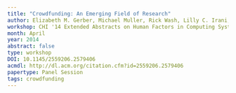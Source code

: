 ```yaml
---
title: "Crowdfunding: An Emerging Field of Research"
author: Elizabeth M. Gerber, Michael Muller, Rick Wash, Lilly C. Irani, Amanda Williams, and Elizabeth F. Churchill
workshop: CHI '14 Extended Abstracts on Human Factors in Computing Systems
month: April
year: 2014
abstract: false
type: workshop
DOI: 10.1145/2559206.2579406
acmdl: http://dl.acm.org/citation.cfm?id=2559206.2579406
papertype: Panel Session
tags: crowdfunding
---
```


